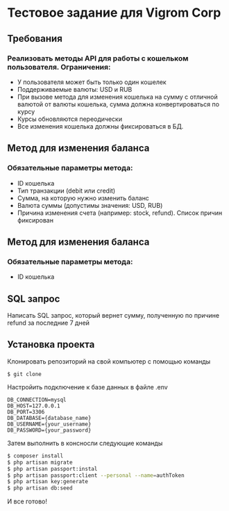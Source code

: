 # Тестовое задание для Vigrom Corp #

## Требования ##

### Реализовать методы API для работы с кошельком пользователя. Ограничения: ###

* У пользователя может быть только один кошелек
* Поддерживаемые валюты: USD и RUB
* При вызове метода для изменения кошелька на сумму с отличной валютой от валюты кошелька, сумма должна конвертироваться по курсу
* Курсы обновляются переодически
* Все изменения кошелька должны фиксироваться в БД.

## Метод для изменения баланса ##

### Обязательные параметры метода: ###

* ID кошелька
* Тип транзакции (debit или credit)
* Сумма, на которую нужно изменить баланс
* Валюта суммы (допустимы значения: USD, RUB)
* Причина изменения счета (например: stock, refund). Список причин фиксирован

## Метод для изменения баланса ##

### Обязательные параметры метода: ###

* ID кошелька

## SQL запрос ##

Написать SQL запрос, который вернет сумму, полученную по причине refund за последние 7 дней


## Установка проекта 

Клонировать репозиторий на свой компьютер с помощью команды 
```
$ git clone
```
Настройить подключение к базе данных в файле .env
```
DB_CONNECTION=mysql
DB_HOST=127.0.0.1
DB_PORT=3306
DB_DATABASE={database_name}
DB_USERNAME={your_username}
DB_PASSWORD={your_password}
```

Затем выполнить в консносли следующие команды
```sh
$ composer install
$ php artisan migrate
$ php artisan passport:instal
$ php artisan passport:client --personal --name=authToken
$ php artisan key:generate
$ php artisan db:seed
```

И все готово!
